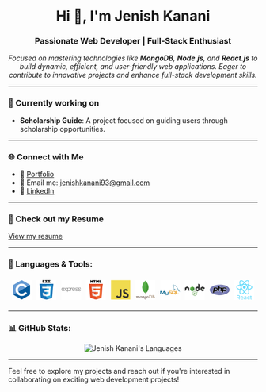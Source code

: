 <h1 align="center">Hi 👋, I'm Jenish Kanani</h1>
<h3 align="center">Passionate Web Developer | Full-Stack Enthusiast</h3>

<p align="center">
  <em>Focused on mastering technologies like <strong>MongoDB</strong>, <strong>Node.js</strong>, and <strong>React.js</strong> to build dynamic, efficient, and user-friendly web applications. Eager to contribute to innovative projects and enhance full-stack development skills.</em>
</p>

---

### 🔭 Currently working on
- **Scholarship Guide**: A project focused on guiding users through scholarship opportunities.

---

### 🌐 Connect with Me
- 🔗 [Portfolio](https://jenish315.github.io/portfolio/)
- 📧 Email me: [jenishkanani93@gmail.com](mailto:jenishkanani93@gmail.com)
- 🔗 [LinkedIn](https://www.linkedin.com/in/jenish-kanani-7ab271268)

---

### 📄 Check out my Resume
[View my resume](https://drive.google.com/file/d/12qs0WzPpnwxkzMh8zugTXp68d1UzK_HT/view?usp=sharing)

---

### 🚀 Languages & Tools:
<p align="center" style="display: flex; flex-wrap: wrap; justify-content: center;">
  <a href="https://www.cprogramming.com/" target="_blank"><img src="https://raw.githubusercontent.com/devicons/devicon/master/icons/c/c-original.svg" alt="C" width="40" height="40" style="margin: 5px;" /></a>
  <a href="https://www.w3schools.com/css/" target="_blank"><img src="https://raw.githubusercontent.com/devicons/devicon/master/icons/css3/css3-original-wordmark.svg" alt="CSS" width="40" height="40" style="margin: 5px;" /></a>
  <a href="https://expressjs.com" target="_blank"><img src="https://raw.githubusercontent.com/devicons/devicon/master/icons/express/express-original-wordmark.svg" alt="Express" width="40" height="40" style="margin: 5px;" /></a>
  <a href="https://www.w3.org/html/" target="_blank"><img src="https://raw.githubusercontent.com/devicons/devicon/master/icons/html5/html5-original-wordmark.svg" alt="HTML" width="40" height="40" style="margin: 5px;" /></a>
  <a href="https://developer.mozilla.org/en-US/docs/Web/JavaScript" target="_blank"><img src="https://raw.githubusercontent.com/devicons/devicon/master/icons/javascript/javascript-original.svg" alt="JavaScript" width="40" height="40" style="margin: 5px;" /></a>
  <a href="https://www.mongodb.com/" target="_blank"><img src="https://raw.githubusercontent.com/devicons/devicon/master/icons/mongodb/mongodb-original-wordmark.svg" alt="MongoDB" width="40" height="40" style="margin: 5px;" /></a>
  <a href="https://www.mysql.com/" target="_blank"><img src="https://raw.githubusercontent.com/devicons/devicon/master/icons/mysql/mysql-original-wordmark.svg" alt="MySQL" width="40" height="40" style="margin: 5px;" /></a>
  <a href="https://nodejs.org" target="_blank"><img src="https://raw.githubusercontent.com/devicons/devicon/master/icons/nodejs/nodejs-original-wordmark.svg" alt="Node.js" width="40" height="40" style="margin: 5px;" /></a>
  <a href="https://www.php.net" target="_blank"><img src="https://raw.githubusercontent.com/devicons/devicon/master/icons/php/php-original.svg" alt="PHP" width="40" height="40" style="margin: 5px;" /></a>
  <a href="https://reactjs.org/" target="_blank"><img src="https://raw.githubusercontent.com/devicons/devicon/master/icons/react/react-original-wordmark.svg" alt="React" width="40" height="40" style="margin: 5px;" /></a>
</p>

---

### 📊 GitHub Stats:
<p align="center">
  <img src="https://github-readme-stats.vercel.app/api/top-langs?username=jenish315&show_icons=true&locale=en&layout=compact" alt="Jenish Kanani's Languages" />
</p>

---

Feel free to explore my projects and reach out if you're interested in collaborating on exciting web development projects!
